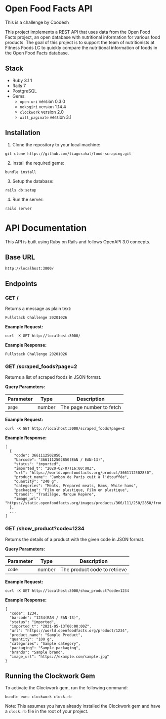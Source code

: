 # Open Food Facts API


This is a challenge by Coodesh


This project implements a REST API that uses data from the Open Food Facts project, an open database with nutritional information for various food products. The goal of this project is to support the team of nutritionists at Fitness Foods LC to quickly compare the nutritional information of foods in the Open Food Facts database.

## Stack

- Ruby 3.1.1
- Rails 7
- PostgreSQL
- Gems:
  - `open-uri` version 0.3.0
  - `nokogiri` version 1.14.4
  - `clockwork` version 2.0
  - `will_paginate` version 3.1

## Installation

1. Clone the repository to your local machine:

```
git clone https://github.com/tiagorahal/food-scraping.git
```

2. Install the required gems:

```
bundle install
```

3. Setup the database:

```
rails db:setup
```

4. Run the server:

```
rails server
```

# API Documentation

This API is built using Ruby on Rails and follows OpenAPI 3.0 concepts.

## Base URL

`http://localhost:3000/`

## Endpoints

### GET /

Returns a message as plain text:

```
Fullstack Challenge 20201026
```

**Example Request:**

```
curl -X GET http://localhost:3000/
```

**Example Response:**

```
Fullstack Challenge 20201026
```

### GET /scraped_foods?page=2

Returns a list of scraped foods in JSON format.

**Query Parameters:**

| Parameter | Type   | Description             |
| --------- | ------ | ----------------------- |
| `page`    | number | The page number to fetch |

**Example Request:**

```
curl -X GET http://localhost:3000/scraped_foods?page=2
```

**Example Response:**

```
[
  {
    "code": 3661112502850,
    "barcode": "3661112502850(EAN / EAN-13)",
    "status": "imported",
    "imported_t": "2020-02-07T16:00:00Z",
    "url": "https://world.openfoodfacts.org/product/3661112502850",
    "product_name": "Jambon de Paris cuit à l'étouffée",
    "quantity": "240 g",
    "categories": "Meats, Prepared meats, Hams, White hams",
    "packaging": "Film en plastique, Film en plastique",
    "brands": "Tradilège, Marque Repère",
    "image_url": "https://static.openfoodfacts.org/images/products/366/111/250/2850/front_fr.3.400.jpg"
  },
  ...
]
```

### GET /show_product?code=1234

Returns the details of a product with the given code in JSON format.

**Query Parameters:**

| Parameter | Type   | Description                        |
| --------- | ------ | ---------------------------------- |
| `code`    | number | The product code to retrieve        |

**Example Request:**

```
curl -X GET http://localhost:3000/show_product?code=1234
```

**Example Response:**

```
{
  "code": 1234,
  "barcode": "1234(EAN / EAN-13)",
  "status": "imported",
  "imported_t": "2021-05-13T00:00:00Z",
  "url": "https://world.openfoodfacts.org/product/1234",
  "product_name": "Sample Product",
  "quantity": "100 g",
  "categories": "Sample category",
  "packaging": "Sample packaging",
  "brands": "Sample brand",
  "image_url": "https://example.com/sample.jpg"
}
```

## Running the Clockwork Gem

To activate the Clockwork gem, run the following command:

```
bundle exec clockwork clock.rb
```

Note: This assumes you have already installed the Clockwork gem and have a `clock.rb` file in the root of your project.
